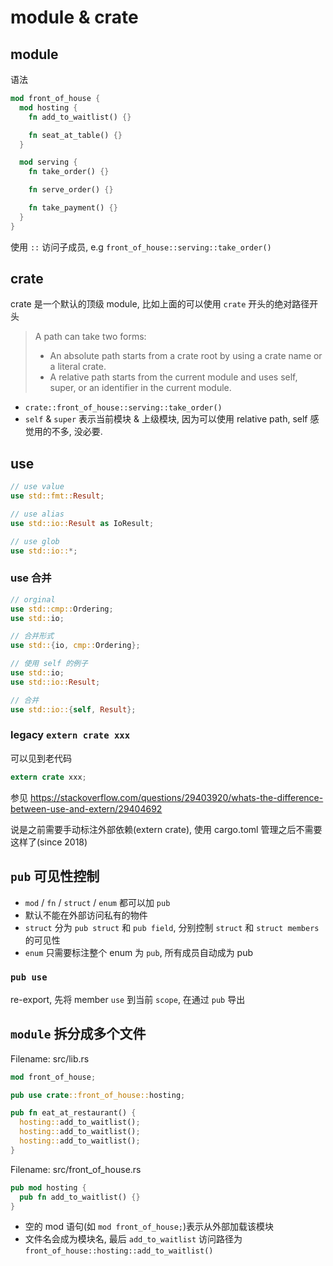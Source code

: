 # module & crate

## module

语法

```rust
mod front_of_house {
  mod hosting {
    fn add_to_waitlist() {}

    fn seat_at_table() {}
  }

  mod serving {
    fn take_order() {}

    fn serve_order() {}

    fn take_payment() {}
  }
}
```

使用 `::` 访问子成员, e.g `front_of_house::serving::take_order()`

## crate

crate 是一个默认的顶级 module, 比如上面的可以使用 `crate` 开头的绝对路径开头

> A path can take two forms:
>
> - An absolute path starts from a crate root by using a crate name or a literal crate.
> - A relative path starts from the current module and uses self, super, or an identifier in the current module.

- `crate::front_of_house::serving::take_order()`
- `self` & `super` 表示当前模块 & 上级模块, 因为可以使用 relative path, self 感觉用的不多, 没必要.

## use

```rust
// use value
use std::fmt::Result;

// use alias
use std::io::Result as IoResult;

// use glob
use std::io::*;
```

### use 合并

```rust
// orginal
use std::cmp::Ordering;
use std::io;

// 合并形式
use std::{io, cmp::Ordering};
```

```rust
// 使用 self 的例子
use std::io;
use std::io::Result;

// 合并
use std::io::{self, Result};
```

### legacy `extern crate xxx`

可以见到老代码

```rust
extern crate xxx;
```

参见
https://stackoverflow.com/questions/29403920/whats-the-difference-between-use-and-extern/29404692

说是之前需要手动标注外部依赖(extern crate), 使用 cargo.toml 管理之后不需要这样了(since 2018)

## `pub` 可见性控制

- `mod` / `fn` / `struct` / `enum` 都可以加 `pub`
- 默认不能在外部访问私有的物件
- `struct` 分为 `pub struct` 和 `pub field`, 分别控制 `struct` 和 `struct members` 的可见性
- `enum` 只需要标注整个 enum 为 `pub`, 所有成员自动成为 pub

### `pub use`

re-export, 先将 member `use` 到当前 `scope`, 在通过 `pub` 导出

## `module` 拆分成多个文件

Filename: src/lib.rs

```rust
mod front_of_house;

pub use crate::front_of_house::hosting;

pub fn eat_at_restaurant() {
  hosting::add_to_waitlist();
  hosting::add_to_waitlist();
  hosting::add_to_waitlist();
}
```

Filename: src/front_of_house.rs

```rust
pub mod hosting {
  pub fn add_to_waitlist() {}
}
```

- 空的 mod 语句(如 `mod front_of_house;`)表示从外部加载该模块
- 文件名会成为模块名, 最后 `add_to_waitlist` 访问路径为 `front_of_house::hosting::add_to_waitlist()`
